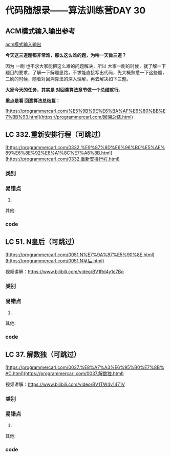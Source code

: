 # 代码随想录——算法训练营DAY 30
## ACM模式输入输出参考
[acm模式输入输出](https://blog.csdn.net/qq_46046431/article/details/129266738?ops_request_misc=%257B%2522request%255Fid%2522%253A%2522170488815716800197032506%2522%252C%2522scm%2522%253A%252220140713.130102334.pc%255Fall.%2522%257D&request_id=170488815716800197032506&biz_id=0&utm_medium=distribute.pc_search_result.none-task-blog-2~all~first_rank_ecpm_v1~rank_v31_ecpm-2-129266738-null-null.142%5Ev99%5Epc_search_result_base6&utm_term=acm%E6%A8%A1%E5%BC%8F%E8%AF%BB%E5%85%A5vector&spm=1018.2226.3001.4187)

**今天这三道题都非常难，那么这么难的题，为啥一天做三道？** 

 

因为 一刷 也不求大家能把这么难的问题解决，所以 大家一刷的时候，就了解一下题目的要求，了解一下解题思路，不求能直接写出代码，先大概熟悉一下这些题，二刷的时候，随着对回溯算法的深入理解，再去解决如下三题。 

 

**大家今天的任务，其实是 对回溯算法章节做一个总结就行**。 

 

**重点是看 回溯算法总结篇：**

[https://programmercarl.com/%E5%9B%9E%E6%BA%AF%E6%80%BB%E7%BB%93.html](https://programmercarl.com/回溯总结.html) 

## LC 332.重新安排行程（可跳过） 

[https://programmercarl.com/0332.%E9%87%8D%E6%96%B0%E5%AE%89%E6%8E%92%E8%A1%8C%E7%A8%8B.html](https://programmercarl.com/0332.重新安排行程.html) 

### 类别



### 易错点

1. 

其他:

### code



## LC 51. N皇后（可跳过） 

[https://programmercarl.com/0051.N%E7%9A%87%E5%90%8E.html](https://programmercarl.com/0051.N皇后.html)  

视频讲解：https://www.bilibili.com/video/BV1Rd4y1c7Bq

### 类别



### 易错点

1. 

其他:

### code



## LC 37. 解数独（可跳过） 

[https://programmercarl.com/0037.%E8%A7%A3%E6%95%B0%E7%8B%AC.html](https://programmercarl.com/0037.解数独.html)  

视频讲解：https://www.bilibili.com/video/BV1TW4y1471V

### 类别



### 易错点

1. 

其他:

### code

